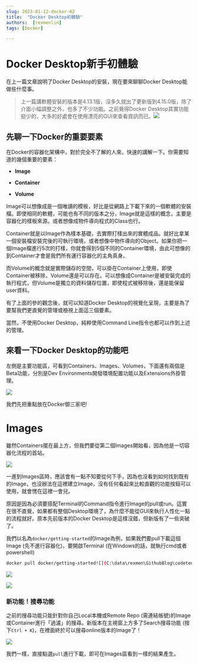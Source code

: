 ```yaml
---
slug: 2023-01-12-docker-02
title:  "Docker Desktop初體驗"
authors:  [rexmenlin]
tags: [Docker]

---
```


# Docker Desktop新手初體驗

在上一篇文章說明了Docker Desktop的安裝，現在要來聊聊Docker Desktop能做些什麼事。



> 上一篇講軟體安裝的版本是4.13.1版，沒多久就出了更新版到4.15.0版，除了介面小幅調整之外，也多了不少功能。之前覺得Docker Desktop其實功能挺少的，大多的好處會在使用漂亮的GUI來查看資訊而已。![](C:\data\rexmen\GithubBlog\codetenshu\blog\2023-01-12-docker-02\assets\2023-01-12-17-04-17-image.png)



## 先聊一下Docker的重要要素

在Docker的容器化架構中，對於完全不了解的人來，快速的講解一下。你需要知道的幾個重要的要素：

* **Image**

* **Container**

* **Volume**

Image可以想像成是一個唯讀的模板，好比是從網路上下載下來的一個軟體的安裝檔。即使相同的軟體，可能也有不同的版本之分，Image就是這樣的概念，主要是容器化的樣板來源。或者想像成物件導向程式的Class也行。



Container就是以Image作為樣本基礎，去實際打樣出來的實體成品。就好比拿某一個安裝檔安裝完後的可執行環境，或者想像中物件導向的Object。如果你把一個Image檔進行5次的打樣，你就會得到5個不同的Container環境，由此可想像的到Container才會是我們所有運行容器化的主角真身。



而Volume的概念就是實際儲存的空間，可以掛在Container上使用，即使Container被移除，Volume還是可以存在。可以想像成Container是被安裝完成的執行程式，但Volume是獨立的資料儲存位置，即使程式被移除後，還是能保留user資料。



有了上面的參的觀念後，就可以知道Docker Desktop的視覺化呈現，主要是為了要幫我們更直覺的管理或檢視上面這三個要素。



當然，不使用Docker Desktop，純粹使用Command Line指令也都可以作到上述的管理。



## 來看一下Docker Desktop的功能吧

左側是主要功能區，可看到Containers、Images、Volumes，下面還有兩個是Beta功能，分別是Dev Environments開發環境配置功能以及Extensions外掛管理。

![](C:\data\rexmen\GithubBlog\codetenshu\blog\2023-01-12-docker-02\assets\2023-01-12-17-20-25-image.png)

我們先把重點放在Docker御三家吧!



# Images

雖然Containers擺在最上方，但我們要從第二個Images開始看，因為他是一切容器化流程的首站。

![](C:\data\rexmen\GithubBlog\codetenshu\blog\2023-01-12-docker-02\assets\2023-01-12-17-25-49-image.png)

一進到Images區時，應該會有一點不知要從何下手，因為也沒看到如何找到既有的Image，也沒辦法在這裡建立Image，沒有任何看起來比較直觀的功能按鈕可以使用，就會愣在這裡一會兒。



原因是因為必須要搭配Terminal的Command指令進行Image的pull或run。這實在很不直覺，如果都有整個Desktop環境了，為什麼不能從GUI來執行人性化一點的流程就好。原本先前版本的Docker Desktop是這樣沒錯，但新版有了一些突破了。



我們以名為`docker/getting-started`的Image為例，如果我們要pull下載這個Image (先不進行容器化)，要開啟Terminal (在Windows的話，就執行cmd或者powershell)

```bash
docker pull docker/getting-started![](C:\data\rexmen\GithubBlog\codetenshu\blog\2023-01-12-docker-02\assets\2023-01-12-17-33-39-image.png)遠端pull下載完成後，這時候就會在Images區看到了。
```

![](C:\data\rexmen\GithubBlog\codetenshu\blog\2023-01-12-docker-02\assets\2023-01-12-17-38-32-image.png)

![](C:\data\rexmen\GithubBlog\codetenshu\blog\2023-01-12-docker-02\assets\2023-01-12-17-38-38-image.png)



### 新功能！搜尋功能

之前的搜尋功能只能針對你自己Local本機或Remote Repo (需連結帳號)的Image或Container進行「過濾」的搜尋。新版本在主視窗上方多了Search搜尋功能 (按下`Ctrl + K`)，在裡面終於可以搜尋online版本的Image了！

![](C:\data\rexmen\GithubBlog\codetenshu\blog\2023-01-12-docker-02\assets\2023-01-12-17-05-56-image.png)

我們一樣，直接點選`pull`進行下載，即可在Images區看到一樣的結果產生。